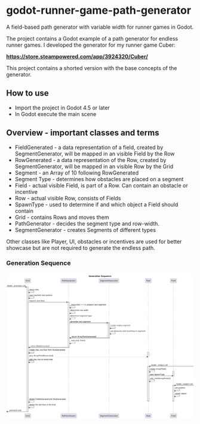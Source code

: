 # godot-runner-game-path-generator
A field-based path generator with variable width for runner games in Godot.

The project contains a Godot example of a path generator for endless runner games.
I developed the generator for my runner game Cuber:

**https://store.steampowered.com/app/3924320/Cuber/**

This project contains a shorted version with the base concepts of the generator.

## How to use
 - Import the project in Godot 4.5 or later
 - In Godot execute the main scene

## Overview - important classes and terms
 - FieldGenerated - a data representation of a field, created by SegmentGenerator, will be mapped in an visible Field by the Row
 - RowGenerated - a data representation of the Row, created by SegmentGenerator, will be mapped in an visible Row by the Grid
 - Segment - an Array of 10 following RowGenerated
 - Segment Type - determines how obstacles are placed on a segment
 - Field - actual visible Field, is part of a Row. Can contain an obstacle or incentive
 - Row - actual visible Row, consists of Fields
 - SpawnType - used to determine if and which object a Field should contain
 - Grid - contains Rows and moves them
 - PathGenerator - decides the segment type and row-width.
 - SegmentGenerator - creates Segments of different types

Other classes like Player, UI, obstacles or incentives are used for better showcase but are not required to generate the endless path.

### Generation Sequence

![Sequence](sequence.png)